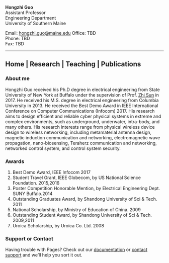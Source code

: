 **Hongzhi Guo**  
Assistant Professor  
Engineering Department  
University of Southern Maine  

Email: hongzhi.guo@maine.edu
Office: TBD  
Phone: TBD  
Fax: TBD  

---
## **Home** | **Research** | **Teaching** | **Publications**

### About me


Hongzhi Guo received his Ph.D degree in electrical engineering from State University of New York at Buffalo under the supervision of Prof. [Zhi Sun](http://www.acsu.buffalo.edu/~zhisun/) in 2017. He received his M.S. degree in electrical engineering from Columbia University in 2013. He received the Best Demo Award in IEEE International Conference on Computer Communications (Infocom) 2017. His research aims to design efficient and reliable cyber physical systems in extreme and complex environments, such as underground, underwater, intra-body, and many others. His research interests range from physical wireless device design to wireless networking, including metamaterial antenna design, magnetic induction communication and networking, electromagnetic wave propagation, nano-biosensing, Teraherz communication and networking, networked control system, and control system security.  


### Awards
1. Best Demo Award, IEEE Infocom 2017
1. Student Travel Grant, IEEE Globecom, by US National Science Foundation. 2015,2016
1. Poster Competition Honorable Mention, by Electrical Engineering Dept. SUNY Buffalo.2014
1. Outstanding Graduates Award, by Shandong University of Sci & Tech. 2011
1. National Scholarship, by Ministry of Education of China. 2009
1. Outstanding Student Award, by Shandong University of Sci & Tech. 2009,2011
1. Uroica Scholarship, by Uroica Co. Ltd. 2008


### Support or Contact

Having trouble with Pages? Check out our [documentation](https://help.github.com/categories/github-pages-basics/) or [contact support](https://github.com/contact) and we’ll help you sort it out.

